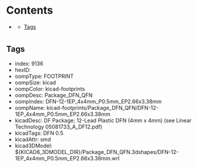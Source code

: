 



Contents
========

* [](#)
	* [Tags](#tags)

# 

## Tags

- index: 9136
- hexID: 
- oompType: FOOTPRINT
- oompSize: kicad
- oompColor: kicad-footprints
- oompDesc: Package_DFN_QFN
- oompIndex: DFN-12-1EP_4x4mm_P0.5mm_EP2.66x3.38mm
- oompName: kicad-footprints/Package_DFN_QFN/DFN-12-1EP_4x4mm_P0.5mm_EP2.66x3.38mm
- kicadDesc: DF Package; 12-Lead Plastic DFN (4mm x 4mm) (see Linear Technology 05081733_A_DF12.pdf)
- kicadTags: DFN 0.5
- kicadAttr: smd
- kicad3DModel: ${KICAD6_3DMODEL_DIR}/Package_DFN_QFN.3dshapes/DFN-12-1EP_4x4mm_P0.5mm_EP2.66x3.38mm.wrl
